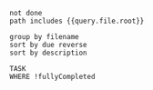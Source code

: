 
```tasks
not done
path includes {{query.file.root}}

group by filename
sort by due reverse
sort by description
```


```dataview
TASK 
WHERE !fullyCompleted
```
